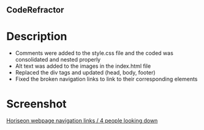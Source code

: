 ## CodeRefractor

# Description

- Comments were added to the style.css file and the coded was consolidated and nested properly
- Alt text was added to the images in the index.html file
- Replaced the div tags and updated (head, body, footer)
- Fixed the broken navigation links to link to their corresponding elements

# Screenshot

[Horiseon webpage navigation links / 4 people looking down](./assets/images/Horiseon%20Screenshot.png)
 


